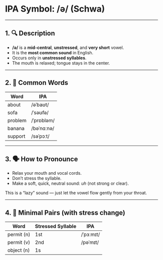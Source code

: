 # IPA Symbol: /ə/ (Schwa)

---

## 1. 🔍 Description

- **/ə/** is a **mid-central**, **unstressed**, and **very short** vowel.
- It is the **most common sound** in English.
- Occurs only in **unstressed syllables**.
- The mouth is relaxed; tongue stays in the center.

---

## 2. 📝 Common Words

| Word       | IPA             |
|------------|-----------------|
| about      | /əˈbaʊt/        |
| sofa       | /ˈsəʊfə/        |
| problem    | /ˈprɒbləm/      |
| banana     | /bəˈnɑːnə/      |
| support    | /səˈpɔːt/       |

---

## 3. 🗣️ How to Pronounce

- Relax your mouth and vocal cords.
- Don’t stress the syllable.
- Make a soft, quick, neutral sound: *uh* (not strong or clear).

This is a “lazy” sound — just let the vowel flow gently from your throat.

---

## 4. 🎯 Minimal Pairs (with stress change)

| Word        | Stressed Syllable | IPA            |
|-------------|--------------------|----------------|
| permit (n)  | 1st                | /ˈpɜːmɪt/      |
| permit (v)  | 2nd                | /pəˈmɪt/       |
| object (n)  | 1s
